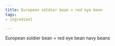 ```yaml
---
title: European soldier bean = red eye bean
tags:
- ingredient

---
```

European soldier bean = red eye bean navy beans

